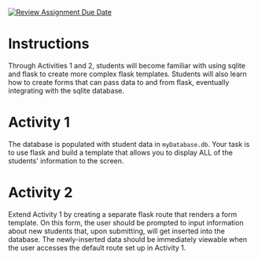 [![Review Assignment Due Date](https://classroom.github.com/assets/deadline-readme-button-22041afd0340ce965d47ae6ef1cefeee28c7c493a6346c4f15d667ab976d596c.svg)](https://classroom.github.com/a/R09HC2j5)
# Instructions
Through Activities 1 and 2, students will become familiar with using sqlite and flask to create more complex flask templates. Students will also learn how to create forms that can pass data to and from flask, eventually integrating with the sqlite database.

# Activity 1
The database is populated with student data in ```myDatabase.db```. Your task is to use flask and build a template that allows you to display ALL of the students' information to the screen.

# Activity 2
Extend Activity 1 by creating a separate flask route that renders a form template. On this form, the user should be prompted to input information about new students that, upon submitting, will get inserted into the database. The newly-inserted data should be immediately viewable when the user accesses the default route set up in Activity 1.
